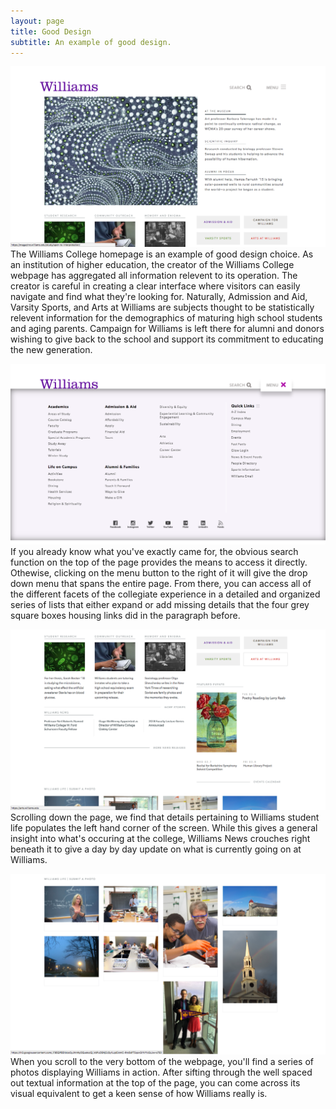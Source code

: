 ```yaml
---
layout: page
title: Good Design
subtitle: An example of good design.
---
```


![Williams Homepage](https://github.com/EyePiercings/EyePiercings.github.io/blob/master/img/Screen%20Shot%202018-02-04%20at%205.45.41%20PM.png)
The Williams College homepage is an example of good design choice. As an institution of higher education, the creator of the Williams College webpage has aggregated all information relevent to its operation. The creator is careful in creating a clear interface where visitors can easily navigate and find what they're looking for. Naturally, Admission and Aid, Varsity Sports, and Arts at Williams are subjects thought to be statistically relevent information for the demographics of maturing high school students and aging parents. Campaign for Williams is left there for alumni and donors wishing to give back to the school and support its commitment to educating the new generation.

![Williams Homepage Menu](https://github.com/EyePiercings/EyePiercings.github.io/blob/master/img/Screen%20Shot%202018-02-04%20at%206.09.40%20PM.png)
If you already know what you've exactly came for, the obvious search function on the top of the page provides the means to access it directly. Othewise, clicking on the menu button to the right of it will give the drop down menu that spans the entire page. From there, you can access all of the different facets of the collegiate experience in a detailed and organized series of lists that either expand or add missing details that the four grey square boxes housing links did in the paragraph before. 

![Williams Homepage 2](https://github.com/EyePiercings/EyePiercings.github.io/blob/master/img/Screen%20Shot%202018-02-04%20at%206.10.01%20PM.png)
Scrolling down the page, we find that details pertaining to Williams student life populates the left hand corner of the screen. While this gives a general insight into what's occuring at the college, Williams News crouches right beneath it to give a day by day update on what is currently going on at Williams. 

![Williams Homepage 3](https://github.com/EyePiercings/EyePiercings.github.io/blob/master/img/Screen%20Shot%202018-02-04%20at%206.10.08%20PM.png)
When you scroll to the very bottom of the webpage, you'll find a series of photos displaying Williams in action. After sifting through the well spaced out textual information at the top of the page, you can come across its visual equivalent to get a keen sense of how Williams really is.
